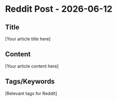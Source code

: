 # Reddit Post - 2026-06-12

## Title
[Your article title here]

## Content
[Your article content here]

## Tags/Keywords
[Relevant tags for Reddit]
